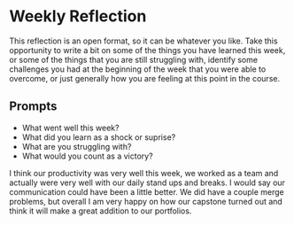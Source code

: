 # Weekly Reflection
This reflection is an open format, so it can be whatever you like. Take this opportunity to write a bit on some of the things you have learned this week, or some of the things that you are still struggling with, identify some challenges you had at the beginning of the week that you were able to overcome, or just generally how you are feeling at this point in the course.

## Prompts
- What went well this week?
- What did you learn as a shock or suprise?
- What are you struggling with?
- What would you count as a victory?



I think our productivity was very well this week, we worked as a team and actually were very well with our daily stand ups and breaks. I would say our communication could have been a little better. We did have a couple merge problems, but overall I am very happy on how our capstone turned out and think it will make a great addition to our portfolios.